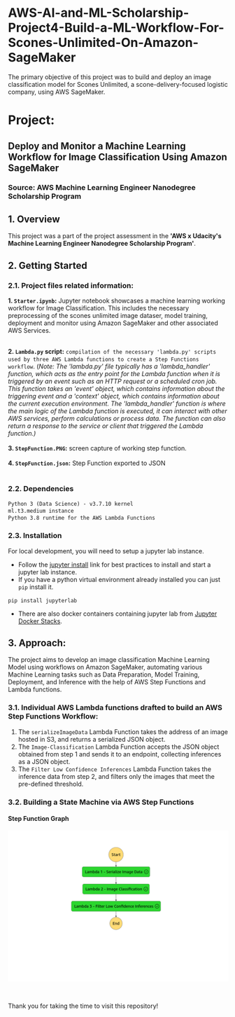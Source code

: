 # AWS-AI-and-ML-Scholarship-Project4-Build-a-ML-Workflow-For-Scones-Unlimited-On-Amazon-SageMaker
The primary objective of this project was to build and deploy an image classification model for Scones Unlimited, a scone-delivery-focused logistic company, using AWS SageMaker.

# Project: 
## Deploy and Monitor a Machine Learning Workflow for Image Classification Using Amazon SageMaker
### Source: AWS Machine Learning Engineer Nanodegree Scholarship Program

## 1. Overview

This project was a part of the project assessment in the **'AWS x Udacity's Machine Learning Engineer Nanodegree Scholarship Program'**.

## 2. Getting Started

### 2.1. Project files related information:

**1. `Starter.ipynb`:** Jupyter notebook showcases a machine learning working workflow for Image Classification. This includes the necessary preprocessing of the scones unlimited image dataser, model training, deployment and monitor using Amazon SageMaker and other associated AWS Services.<br><br>

**2. `Lambda.py` script:** `compilation of the necessary 'lambda.py' scripts used by three AWS Lambda functions to create a Step Functions workflow`. (*Note: The 'lambda.py' file typically has a 'lambda_handler' function, which acts as the entry point for the Lambda function when it is triggered by an event such as an HTTP request or a scheduled cron job. This function takes an 'event' object, which contains information about the triggering event and a 'context' object, which contains information about the current execution environment. The 'lambda_handler' function is where the main logic of the Lambda function is executed, it can interact with other AWS services, perform calculations or process data. The function can also return a response to the service or client that triggered the Lambda function.)*<br><br>
**3. `StepFunction.PNG`:** screen capture of working step function. <br><br>
**4. `StepFunction.json`:** Step Function exported to JSON<br><br>

### 2.2. Dependencies
```
Python 3 (Data Science) - v3.7.10 kernel
ml.t3.medium instance
Python 3.8 runtime for the AWS Lambda Functions
```

### 2.3. Installation

For local development, you will need to setup a jupyter lab instance.
* Follow the [jupyter install](https://jupyter.org/install.html) link for best practices to install and start a jupyter lab instance.
* If you have a python virtual environment already installed you can just `pip` install it.
```
pip install jupyterlab
```
* There are also docker containers containing jupyter lab from [Jupyter Docker Stacks](https://jupyter-docker-stacks.readthedocs.io/en/latest/index.html).

## 3. Approach:

The project aims to develop an image classification Machine Learning Model using workflows on Amazon SageMaker, automating various Machine Learning tasks such as Data Preparation, Model Training, Deployment, and Inference with the help of AWS Step Functions and Lambda functions.

### 3.1. Individual AWS Lambda functions drafted to build an AWS Step Functions Workflow:<br>

1. The `serializeImageData` Lambda Function  takes the address of an image hosted in S3, and returns a serialized JSON object.<br>
2. The `Image-Classification` Lambda Function accepts the JSON object obtained from step 1 and sends it to an endpoint, collecting inferences as a JSON object.<br>
3. The `Filter Low Confidence Inferences` Lambda Function takes the inference data from step 2, and filters only the images that meet the pre-defined threshold.<br>

### 3.2. Building a State Machine via AWS Step Functions

#### Step Function Graph

![Step Functions Graph](StepFunction.png)


<br>

Thank you for taking the time to visit this repository!
